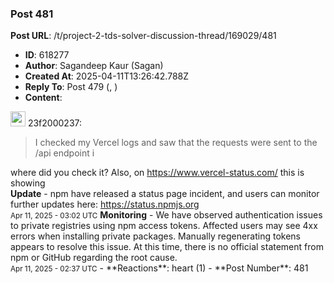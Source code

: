 ### Post 481
**Post URL**: /t/project-2-tds-solver-discussion-thread/169029/481
- **ID**: 618277
- **Author**: Sagandeep Kaur (Sagan)
- **Created At**: 2025-04-11T13:26:42.788Z
- **Reply To**: Post 479 (, )
- **Content**:  
  <aside class="quote group-ds-students" data-username="23f2000237" data-post="479" data-topic="169029">
<div class="title">
<div class="quote-controls"></div>
<img alt="" width="24" height="24" src="https://dub1.discourse-cdn.com/flex013/user_avatar/discourse.onlinedegree.iitm.ac.in/23f2000237/48/66999_2.png" class="avatar"> 23f2000237:</div>
<blockquote>
I checked my Vercel logs and saw that the requests were sent to the /api endpoint i
</blockquote>
</aside>
where did you check it?
Also, on <a href="https://www.vercel-status.com/" rel="noopener nofollow ugc">https://www.vercel-status.com/</a> this is showing<br>
<strong>Update</strong> - npm have released a status page incident, and users can monitor further updates here: <a href="https://status.npmjs.org/" rel="noopener nofollow ugc">https://status.npmjs.org</a><br>
<small>Apr 11, 2025 - 03:02 UTC</small>
<strong>Monitoring</strong> - We have observed authentication issues to private registries using npm access tokens. Affected users may see 4xx errors when installing private packages. Manually regenerating tokens appears to resolve this issue. At this time, there is no official statement from npm or GitHub regarding the root cause.<br>
<small>Apr 11, 2025 - 02:37 UTC</small>
- **Reactions**: heart (1)
- **Post Number**: 481

